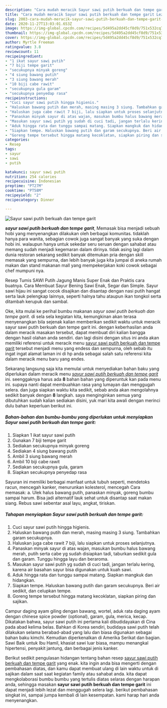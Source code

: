 ```yaml
---
description: "Cara mudah meracik Sayur sawi putih berkuah dan tempe garit Lezat"
title: "Cara mudah meracik Sayur sawi putih berkuah dan tempe garit Lezat"
slug: 2003-cara-mudah-meracik-sayur-sawi-putih-berkuah-dan-tempe-garit-lezat
date: 2020-11-27T13:03:01.653Z
image: https://img-global.cpcdn.com/recipes/5d495a2dd45cf8d9/751x532cq70/sayur-sawi-putih-berkuah-dan-tempe-garit-foto-resep-utama.jpg
thumbnail: https://img-global.cpcdn.com/recipes/5d495a2dd45cf8d9/751x532cq70/sayur-sawi-putih-berkuah-dan-tempe-garit-foto-resep-utama.jpg
cover: https://img-global.cpcdn.com/recipes/5d495a2dd45cf8d9/751x532cq70/sayur-sawi-putih-berkuah-dan-tempe-garit-foto-resep-utama.jpg
author: Myrtle Freeman
ratingvalue: 3.8
reviewcount: 11
recipeingredient:
- "1 ikat sayur sawi putih"
- "7 biji tempe garit"
- "secukupnya minyak goreng"
- "4 siung bawang putih"
- "3 siung bawang merah"
- "10 biji cabe rawit"
- "secukupnya gula garam"
- "secukupnya penyedap rasa"
recipeinstructions:
- "Cuci sayur sawi putih hingga higienis."
- "Haluskan bawang putih dan merah, masing masing 3 siung. Tambahkan garam secukupnya."
- "Haluskan juga cabe rawit 7 biji, lalu siapkan untuk proses selanjutnya."
- "Panaskan minyak sayur di atas wajan, masukan bumbu halus bawang merah, putih serta cabe yg sudah disiapkan tadi, taburkan sedikit gula dan garam. Tunggu hingga layu dan beraroma."
- "Masukan sayur sawi putih yg sudah di cuci tadi, jangan terlalu kering, karena air basahan sayur bisa digunakan untuk kuah sawi."
- "Aduk hingga rata dan tunggu sampai matang. Siapkan mangkuk dan hidangkan."
- "Siapkan tempe. Haluskan bawang putih dan garam secukupnya. Beri air sedikit, dan celupkan tempe."
- "Goreng tempe tersebut hingga matang kecoklatan, siapkan piring dan sajikan."
categories:
- Resep
tags:
- sayur
- sawi
- putih

katakunci: sayur sawi putih 
nutrition: 254 calories
recipecuisine: Indonesian
preptime: "PT27M"
cooktime: "PT58M"
recipeyield: "2"
recipecategory: Dinner

---
```



![Sayur sawi putih berkuah dan tempe garit](https://img-global.cpcdn.com/recipes/5d495a2dd45cf8d9/751x532cq70/sayur-sawi-putih-berkuah-dan-tempe-garit-foto-resep-utama.jpg)

<b><i>sayur sawi putih berkuah dan tempe garit</i></b>, Memasak bisa menjadi sebuah hobi yang menyenangkan dilakukan oleh berbagai komunitas. tidaklah hanya para wanita, sebagian cowok juga sangat banyak yang suka dengan hobi ini. walaupun hanya untuk sekedar seru seruan dengan sahabat atau memang sudah menjadi kegemaran dalam dirinya. tidak asing lagi dalam dunia restoran sekarang sedikit banyak ditemukan pria dengan skill memasak yang sempurna, dan lebih banyak juga kita jumpai di aneka rumah makan dan stand makanan mall yang mempekerjakan koki cowok sebagai chef mumpuni nya.

Resep Tumis SAWI Putih Jagung Manis Super Enak dan Praktis cara buatnya. Cara Membuat Sayur Bening Sawi Enak, Segar dan Simple. Sayur sawi hijau ini sangat cocok disajikan dan disantap dengan nasi putih hangat serta lauk pelengkap lainnya, seperti halnya tahu ataupun ikan tongkol serta ditambah kerupuk dan sambal.

Oke, kita mulai ke perihal bumbu makanan <i>sayur sawi putih berkuah dan tempe garit</i>. di sela sela kegiatan kita, kemungkinan akan terasa menyenangkan bila sejenak kalian memberikan sedikit waktu untuk meracik sayur sawi putih berkuah dan tempe garit ini. dengan keberhasilan anda dalam meracik masakan tersebut, dapat membuat diri kalian bangga dengan hasil olahan anda sendiri. dan lagi disini dengan situs ini anda akan memiliki referensi untuk meracik menu <u>sayur sawi putih berkuah dan tempe garit</u> tersebut menjadi menu yang endess dan sempurna, oleh sebab itu ingat ingat alamat laman ini di hp anda sebagai salah satu referensi kita dalam meracik menu baru yang endes.


Sekarang langsung saja kita memulai untuk menyediakan bahan baku yang diperlukan dalam meracik menu <u><i>sayur sawi putih berkuah dan tempe garit</i></u> ini. seenggaknya harus ada <b>8</b> bahan bahan yang diperuntuk kan pada menu ini. supaya nanti dapat membuahkan rasa yang lumayan dan menggugah selera. dan juga siapkan waktu kita sedikit, sebab anda akan mengolahnya sedikit banyak dengan <b>8</b> langkah. saya menginginkan semua yang dibutuhkan sudah kalian sediakan disini, yuk mari kita awali dengan merinci dulu bahan keperluan berikut ini.

<!--inarticleads1-->

##### Bahan-bahan dan bumbu-bumbu yang diperlukan untuk menyiapkan Sayur sawi putih berkuah dan tempe garit:

1. Siapkan 1 ikat sayur sawi putih
1. Gunakan 7 biji tempe garit
1. Sediakan secukupnya minyak goreng
1. Sediakan 4 siung bawang putih
1. Ambil 3 siung bawang merah
1. Ambil 10 biji cabe rawit
1. Sediakan secukupnya gula, garam
1. Siapkan secukupnya penyedap rasa


Sayuran ini memiliki berbagai manfaat untuk tubuh seperti, mendetoks racun, mencegah kanker, menurunkan kolesterol, mencegah Cara memasak: a. Ulek halus bawang putih, panaskan minyak, goreng bumbu sampai harum. Bisa jadi alternatif lauk sehat untuk disantap saat makan siang. Rebus sawi sebentar asal layu, angkat, tiriskan. 

<!--inarticleads2-->

##### Tahapan menyiapkan Sayur sawi putih berkuah dan tempe garit:

1. Cuci sayur sawi putih hingga higienis.
1. Haluskan bawang putih dan merah, masing masing 3 siung. Tambahkan garam secukupnya.
1. Haluskan juga cabe rawit 7 biji, lalu siapkan untuk proses selanjutnya.
1. Panaskan minyak sayur di atas wajan, masukan bumbu halus bawang merah, putih serta cabe yg sudah disiapkan tadi, taburkan sedikit gula dan garam. Tunggu hingga layu dan beraroma.
1. Masukan sayur sawi putih yg sudah di cuci tadi, jangan terlalu kering, karena air basahan sayur bisa digunakan untuk kuah sawi.
1. Aduk hingga rata dan tunggu sampai matang. Siapkan mangkuk dan hidangkan.
1. Siapkan tempe. Haluskan bawang putih dan garam secukupnya. Beri air sedikit, dan celupkan tempe.
1. Goreng tempe tersebut hingga matang kecoklatan, siapkan piring dan sajikan.


Campur daging ayam giling dengan bawang, wortel, aduk rata daging ayam dengan chinese spice powder (optional), garam, gula, merica, kecap. Dikatakan bahwa, sayur sawi putih ini pertama kali dibudidayakan di Cina pada abad kelima belas. Bahkan di Korea sendiri, budidaya sawi putih telah dilakukan selama berabad-abad yang lalu dan biasa digunakan sebagai bahan baku kimchi. Kemudian diperkenalkan di Amerika Serikat dan bagian. Sawi Baik untuk Ibu Hamil, khasiat sawi luar biasa, mampu menangkal hipertensi, penyakit jantung, dan berbagai jenis kanker. 

Berikut sedikit pengulasan hidangan tentang bahan resep <u>sayur sawi putih berkuah dan tempe garit</u> yang enak. kita ingin anda bisa mengerti dengan pembahasan diatas, dan kamu dapat membuat ulang di lain waktu untuk di sajikan dalam saat saat kegiatan family atau sahabat anda. kita dapat mengkolaborasi bumbu bumbu yang tertulis diatas selaras dengan harapan anda, sehingga masakan <b>sayur sawi putih berkuah dan tempe garit</b> ini dapat menjadi lebih lezat dan menggugah selera lagi. berikut pembahasan singkat ini, sampai jumpa kembali di lain kesempatan. kami harap hari anda menyenangkan.
